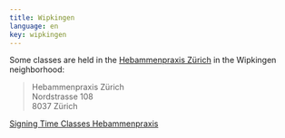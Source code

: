 ```yaml
---
title: Wipkingen
language: en
key: wipkingen
---
```


Some classes are held in the [Hebammenpraxis Zürich](http://www.hebammenpraxis-zuerich.ch/) in the Wipkingen neighborhood:

> Hebammenpraxis Zürich<br/>
> Nordstrasse 108<br/>
> 8037 Zürich

<a href="{% link signingtime/index.html %}" role="button" class="btn btn-primary">Signing Time Classes Hebammenpraxis</a>
